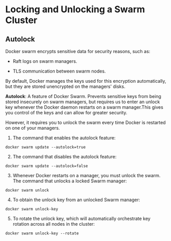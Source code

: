 # Locking and Unlocking a Swarm Cluster

## Autolock

Docker swarm encrypts sensitive data for security reasons, such as:

* Raft logs on swarm managers.

* TLS communication between swarm nodes.

By default, Docker manages the keys used for this encryption automatically, but they are stored unencrypted on the managers' disks.

**Autolock**: A feature of Docker Swarm. Prevents sensitive keys from being stored insecurely on swarm managers, but requires us to enter an unlock key whenever the Docker daemon restarts on a swarm manager.This gives you control of the keys and can allow for greater security.

However, it requires you to unlock the swarm every time Docker is restarted on one of your managers.

1. The command that enables the autolock feature:

```
docker swarm update --autolock=true
```

2. The command that disables the autolock feature:

```
docker swarm update --autolock=false
```

3. Whenever Docker restarts on a manager, you must unlock the swarm. The command that unlocks a locked Swarm manager:

```
docker swarm unlock
```

4. To obtain the unlock key from an unlocked Swarm manager:

```
docker swarm unlock-key
```

5. To rotate the unlock key, which will automatically orchestrate key rotation across all nodes in the cluster:

```
docker swarm unlock-key --rotate
```
